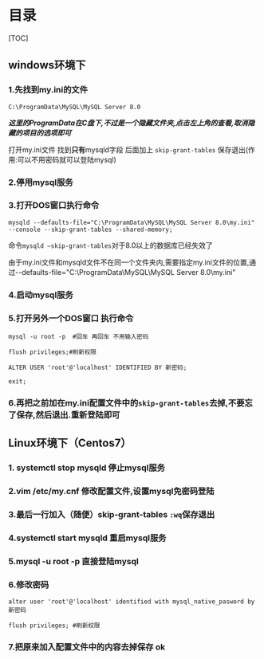 # 目录

[TOC]

## windows环境下

### 1.先找到my.ini的文件

```mysql
C:\ProgramData\MySQL\MySQL Server 8.0
```

***这里的ProgramData在C盘下,不过是一个隐藏文件夹,点击左上角的查看,取消隐藏的项目的选项即可***

打开my.ini文件 找到**只有**mysqld字段 后面加上 `skip-grant-tables` 保存退出(作用:可以不用密码就可以登陆mysql)

### 2.停用mysql服务

### 3.打开DOS窗口执行命令

```mysql
mysqld --defaults-file="C:\ProgramData\MySQL\MySQL Server 8.0\my.ini" --console --skip-grant-tables --shared-memory;
```

命令`mysqld –skip-grant-tables`对于8.0以上的数据库已经失效了

由于my.ini文件和mysqld文件不在同一个文件夹内,需要指定my.ini文件的位置,通过--defaults-file="C:\ProgramData\MySQL\MySQL Server 8.0\my.ini"

### 4.启动mysql服务

### 5.打开另外一个DOS窗口 执行命令

```mysql
mysql -u root -p  #回车 再回车 不用输入密码
```

```mysql
flush privileges;#刷新权限
```

```mysql
ALTER USER 'root'@'localhost' IDENTIFIED BY 新密码;
```

```mysql
exit;
```

### 6.再把之前加在my.ini配置文件中的`skip-grant-tables`去掉,不要忘了保存,然后退出.重新登陆即可

## Linux环境下（Centos7）

### 1. systemctl stop mysqld   停止mysql服务

### 2.vim /etc/my.cnf 修改配置文件,设置mysql免密码登陆

### 3.最后一行加入（随便）skip-grant-tables `:wq`保存退出

### 4.systemctl start mysqld 重启mysql服务

### 5.mysql  -u  root -p  直接登陆mysql

### 6.修改密码

```mysql
alter user 'root'@'localhost' identified with mysql_native_pasword by 新密码
```

```mysql
flush privileges; #刷新权限
```

### 7.把原来加入配置文件中的内容去掉保存 ok



